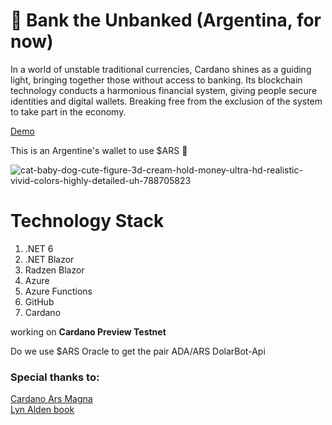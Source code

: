 # :bank: Bank the Unbanked (Argentina, for now)


In a world of unstable traditional currencies, Cardano shines as a guiding light, bringing together those without access to banking. Its blockchain technology conducts a harmonious financial system, giving people secure identities and digital wallets. Breaking free from the exclusion of the system to take part in the economy.

[Demo](https://blue-field-0d777b910.4.azurestaticapps.net/home "Demo Url")

This is an Argentine's wallet to use $ARS :shit:

![cat-baby-dog-cute-figure-3d-cream-hold-money-ultra-hd-realistic-vivid-colors-highly-detailed-uh-788705823](https://github.com/lisandro-iraguen/bank-the-unbanked/assets/70443444/93566d30-d43a-4d09-98d8-1f45812d1f84)




# Technology Stack
1. .NET 6
2. .NET Blazor
3. Radzen Blazor
4. Azure
5. Azure Functions
6. GitHub
8. Cardano

working on **Cardano Preview Testnet**

Do we use $ARS Oracle to get the pair ADA/ARS
DolarBot-Api

### Special thanks to:
[Cardano Ars Magna](https://arsmagna.xyz/apps/web-tx-editor/)\
[Lyn Alden book](https://www.amazon.com/Broken-Money-Financial-System-Failing/dp/B0CG83QBJ6)
